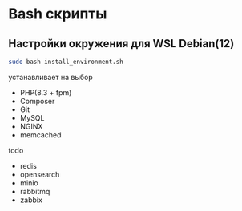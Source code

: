 # Bash cкрипты

## Настройки окружения для WSL Debian(12)
```bash
sudo bash install_environment.sh
```
устанавливает на выбор 

- PHP(8.3 + fpm)
- Composer
- Git
- MySQL
- NGINX
- memcached

todo
- redis
- opensearch
- minio
- rabbitmq
- zabbix